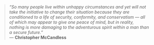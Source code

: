 <!--
**Yashaskirnapure/Yashaskirnapure** is a ✨ _special_ ✨ repository because its `README.md` (this file) appears on your GitHub profile.

Here are some ideas to get you started:

- 🔭 I’m currently working on ...
- 🌱 I’m currently learning ...
- 👯 I’m looking to collaborate on ...
- 🤔 I’m looking for help with ...
- 💬 Ask me about ...
- 📫 How to reach me: ...
- 😄 Pronouns: ...
- ⚡ Fun fact: ...
-->
> *“So many people live within unhappy circumstances and yet will not take the initiative to change their situation because they are conditioned to a life of security, conformity, and conservatism — all of which may appear to give one peace of mind, but in reality, nothing is more damaging to the adventurous spirit within a man than a secure future.”*  
> — **Christopher McCandless**

